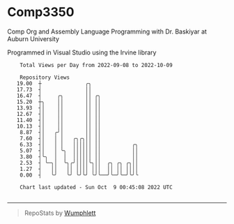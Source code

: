 # Comp3350
Comp Org and Assembly Language Programming with Dr. Baskiyar at Auburn University

Programmed in Visual Studio using the Irvine library

```
    Total Views per Day from 2022-09-08 to 2022-10-09

    Repository Views
   19.00  ┼              ╭╮
   17.73  ┤              ││
   16.47  ┤     ╭╮       ││ ╭╮
   15.20  ┼╮    ││       ││ ││
   13.93  ┤│    ││       ││ ││
   12.67  ┤│    ││       ││ ││
   11.40  ┤│    ││       ││ ││
   10.13  ┤│    ││       ││ ││
    8.87  ┤│   ╭╯│       ││ ││
    7.60  ┤│   │ │   ╭╮╭╮││ ││
    6.33  ┤│   │ │   ││││││ ││          ╭╮
    5.07  ┤│   │ ╰╮  ││││││ ││          ││
    3.80  ┤╰╮  │  │  ││││││ ││          ││
    2.53  ┤ ╰─╮│  ╰╮╭╯││││╰╮││  ╭╮ ╭╮ ╭╮││
    1.27  ┤   ││   ││ ││││ │││  ││ ││ ││││
    0.00  ┤   ╰╯   ╰╯ ╰╯╰╯ ╰╯╰──╯╰─╯╰─╯╰╯╰

    Chart last updated - Sun Oct  9 00:45:08 2022 UTC
    
```

---

> RepoStats by [Wumphlett](https://github.com/Wumphlett)
